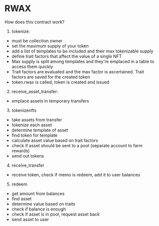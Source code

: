 # RWAX

How does this contract work?

1) tokenize:
- must be collection owner
- set the maximum supply of your token
- add a list of templates to be included and their max tokenizable supply
- define trait factors that affect the value of a single NFT
- Max supply is split among templates and they're emplaced in a table to access them quickly
- Trait factors are evaluated and the max factor is ascertained. Trait factors are saved for the created token
- token.rwax is called, token is created and issued

2) receive_asset_transfer:
- emplace assets in temporary transfers

3) tokenizenfts
- take assets from transfer
- tokenize each asset
- determine template of asset
- find token for template
- calculate asset value based on trait factors
- check if asset should be sent to a pool (separate account to farm rewards)
- send out tokens

4) receive_transfer
- receive token, check if memo is redeem, add it to user balances

5) redeem
- get amount from balances
- find asset
- determine value based on traits
- check if balance is enough
- check if asset is in pool, request asset back
- send asset to user